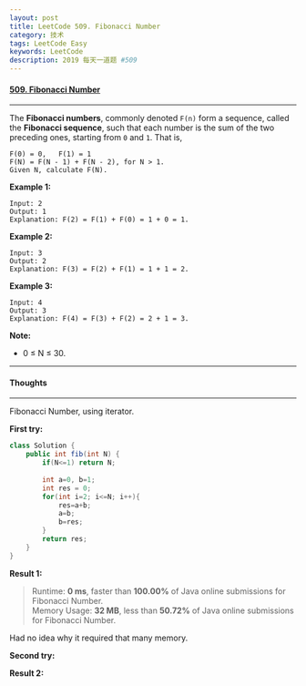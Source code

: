 ```yaml
---
layout: post
title: LeetCode 509. Fibonacci Number
category: 技术
tags: LeetCode Easy
keywords: LeetCode
description: 2019 每天一道题 #509
---
```


#### [509. Fibonacci Number](https://leetcode.com/problems/fibonacci-number/)
---
The **Fibonacci numbers**, commonly denoted `F(n)` form a sequence, called the **Fibonacci sequence**, such that each number is the sum of the two preceding ones, starting from `0` and `1`. That is,
```
F(0) = 0,   F(1) = 1
F(N) = F(N - 1) + F(N - 2), for N > 1.
Given N, calculate F(N).
```

**Example 1:**
```
Input: 2
Output: 1
Explanation: F(2) = F(1) + F(0) = 1 + 0 = 1.
```
**Example 2:**
```
Input: 3
Output: 2
Explanation: F(3) = F(2) + F(1) = 1 + 1 = 2.
```
**Example 3:**
```
Input: 4
Output: 3
Explanation: F(4) = F(3) + F(2) = 2 + 1 = 3.
```

**Note:**
- 0 ≤ N ≤ 30.

---
#### Thoughts
---
Fibonacci Number, using iterator.

**First try:**
```Java
class Solution {
    public int fib(int N) {
        if(N<=1) return N;
        
        int a=0, b=1;
        int res = 0;
        for(int i=2; i<=N; i++){
            res=a+b;
            a=b;
            b=res;
        }
        return res;
    }
}
```

**Result 1:**
> Runtime: **0 ms**, faster than **100.00%** of Java online submissions for Fibonacci Number.  
Memory Usage: **32 MB**, less than **50.72%** of Java online submissions for Fibonacci Number.

Had no idea why it required that many memory.

**Second try:**


**Result 2:**

